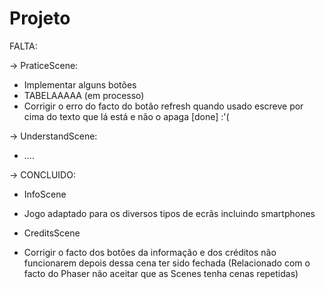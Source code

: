 # Projeto
FALTA:

-> PraticeScene:
* Implementar alguns botões
* TABELAAAAA (em processo)
* Corrigir o erro do facto do botão refresh quando usado escreve por cima do texto que lá está e não o apaga [done] :'( 


-> UnderstandScene:
* .... 










-> CONCLUIDO:

* InfoScene 

* Jogo adaptado para os diversos tipos de ecrãs incluindo smartphones

*  CreditsScene

* Corrigir o facto dos botões da informação e dos créditos não funcionarem depois dessa cena ter sido fechada (Relacionado com o facto do Phaser não aceitar que as Scenes tenha cenas repetidas) 


